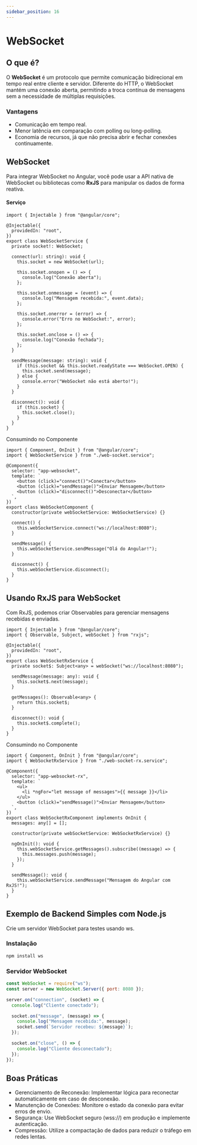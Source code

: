 ```yaml
---
sidebar_position: 16
---
```


# WebSocket

## O que é?

O **WebSocket** é um protocolo que permite comunicação bidirecional em tempo real entre cliente e servidor. Diferente do HTTP, o WebSocket mantém uma conexão aberta, permitindo a troca contínua de mensagens sem a necessidade de múltiplas requisições.

### Vantagens

- Comunicação em tempo real.
- Menor latência em comparação com polling ou long-polling.
- Economia de recursos, já que não precisa abrir e fechar conexões continuamente.

## WebSocket

Para integrar WebSocket no Angular, você pode usar a API nativa de WebSocket ou bibliotecas como **RxJS** para manipular os dados de forma reativa.

#### Serviço

```tsx showLineNumbers title="websocket.service.ts"
import { Injectable } from "@angular/core";

@Injectable({
  providedIn: "root",
})
export class WebSocketService {
  private socket!: WebSocket;

  connect(url: string): void {
    this.socket = new WebSocket(url);

    this.socket.onopen = () => {
      console.log("Conexão aberta");
    };

    this.socket.onmessage = (event) => {
      console.log("Mensagem recebida:", event.data);
    };

    this.socket.onerror = (error) => {
      console.error("Erro no WebSocket:", error);
    };

    this.socket.onclose = () => {
      console.log("Conexão fechada");
    };
  }

  sendMessage(message: string): void {
    if (this.socket && this.socket.readyState === WebSocket.OPEN) {
      this.socket.send(message);
    } else {
      console.error("WebSocket não está aberto!");
    }
  }

  disconnect(): void {
    if (this.socket) {
      this.socket.close();
    }
  }
}
```

Consumindo no Componente

```tsx showLineNumbers title="websocket.component.ts"
import { Component, OnInit } from "@angular/core";
import { WebSocketService } from "./web-socket.service";

@Component({
  selector: "app-websocket",
  template: `
    <button (click)="connect()">Conectar</button>
    <button (click)="sendMessage()">Enviar Mensagem</button>
    <button (click)="disconnect()">Desconectar</button>
  `,
})
export class WebSocketComponent {
  constructor(private webSocketService: WebSocketService) {}

  connect() {
    this.webSocketService.connect("ws://localhost:8080");
  }

  sendMessage() {
    this.webSocketService.sendMessage("Olá do Angular!");
  }

  disconnect() {
    this.webSocketService.disconnect();
  }
}
```

## Usando RxJS para WebSocket

Com RxJS, podemos criar Observables para gerenciar mensagens recebidas e enviadas.

```tsx showLineNumbers title="websocket-rx.service.ts"
import { Injectable } from "@angular/core";
import { Observable, Subject, webSocket } from "rxjs";

@Injectable({
  providedIn: "root",
})
export class WebSocketRxService {
  private socket$: Subject<any> = webSocket("ws://localhost:8080");

  sendMessage(message: any): void {
    this.socket$.next(message);
  }

  getMessages(): Observable<any> {
    return this.socket$;
  }

  disconnect(): void {
    this.socket$.complete();
  }
}
```

Consumindo no Componente

```tsx showLineNumbers title="websocket-rx.component.ts"
import { Component, OnInit } from "@angular/core";
import { WebSocketRxService } from "./web-socket-rx.service";

@Component({
  selector: "app-websocket-rx",
  template: `
    <ul>
      <li *ngFor="let message of messages">{{ message }}</li>
    </ul>
    <button (click)="sendMessage()">Enviar Mensagem</button>
  `,
})
export class WebSocketRxComponent implements OnInit {
  messages: any[] = [];

  constructor(private webSocketService: WebSocketRxService) {}

  ngOnInit(): void {
    this.webSocketService.getMessages().subscribe((message) => {
      this.messages.push(message);
    });
  }

  sendMessage(): void {
    this.webSocketService.sendMessage("Mensagem do Angular com RxJS!");
  }
}
```

## Exemplo de Backend Simples com Node.js

Crie um servidor WebSocket para testes usando ws.

### Instalação

```bash
npm install ws
```

### Servidor WebSocket

```jsx showLineNumbers
const WebSocket = require("ws");
const server = new WebSocket.Server({ port: 8080 });

server.on("connection", (socket) => {
  console.log("Cliente conectado");

  socket.on("message", (message) => {
    console.log("Mensagem recebida:", message);
    socket.send(`Servidor recebeu: ${message}`);
  });

  socket.on("close", () => {
    console.log("Cliente desconectado");
  });
});
```

## Boas Práticas

- Gerenciamento de Reconexão: Implementar lógica para reconectar automaticamente em caso de desconexão.
- Manutenção de Conexões: Monitore o estado da conexão para evitar erros de envio.
- Segurança: Use WebSocket seguro (wss://) em produção e implemente autenticação.
- Compressão: Utilize a compactação de dados para reduzir o tráfego em redes lentas.

